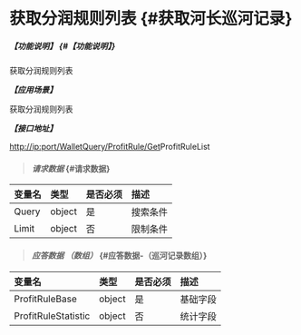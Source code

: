 # 获取分润规则列表 {#获取河长巡河记录}

##### _【功能说明】_ {#【功能说明】}

获取分润规则列表

_**【应用场景】**_

获取分润规则列表

_**【接口地址】**_

[http://ip:port/WalletQuery/ProfitRule/Get](http://ip:port/HMQuery/PatrolRiver/GetPatrolRivers)ProfitRuleList

> #### _请求数据_ {#请求数据}

| 变量名 | 类型 | 是否必须 | 描述 |
| :--- | :--- | :--- | :--- |
| Query | object | 是 | 搜索条件 |
| Limit | object | 否 | 限制条件 |

> #### _应答数据 （数组）_ {#应答数据-（巡河记录数组）}

| 变量名 | 类型 | 是否必须 | 描述 |
| :--- | :--- | :--- | :--- |
| ProfitRuleBase | object | 是 | 基础字段 |
| ProfitRuleStatistic | object | 否 | 统计字段 |



